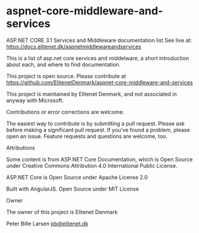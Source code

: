 # aspnet-core-middleware-and-services



ASP.NET CORE 3.1
Services and Middleware documentation list
See live at: https://docs.elitenet.dk/aspnetmiddlewareandservices

This is a list of asp.net core services and middelware, a short introduction about each, and where to find documentation.

This project is open source. Please contribute at https://github.com/ElitenetDenmark/aspnet-core-middleware-and-services

This project is maintained by Elitenet Denmark, and not associated in anyway with Microsoft.

Contributions or error corrections are welcome.

The easiest way to contribute is by submitting a pull request. Please ask before making a significant pull request. If you’ve found a problem, please open an issue. Feature requests and questions are welcome, too.


Attributions

Some content is from ASP.NET Core Documentation, which is Open Source under Creative Commons Attribution 4.0 International Public License.

ASP.NET Core is Open Source under Apache License 2.0

Built with AngularJS. Open Source under MIT License


Owner

The owner of this project is Elitenet Denmark

Peter Bille Larsen pb@elitenet.dk
